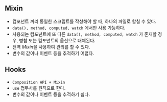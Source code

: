## Mixin

- 컴포넌트 끼리 동일한 스크립트를 작성해야 할 때, 하나의 파일로 합칠 수 있다.
- `data(), method, computed, watch` 에서만 사용 가능하다.
- 사용되는 컴포넌트에 또 다른 `data(), method, computed, watch` 가 존재할 경우, 병합 또는 컴포넌트의 옵션으로 대체된다.
- 전역 *Mixin*을 사용하여 관리를 할 수 있다.
- 변수의 값이나 이벤트 등을 추적하기 어렵다.

## Hooks

- `Composition API + Mixin`
- `use` 접두사를 원칙으로 한다.
- 변수의 값이나 이벤트 등을 추적하기 쉽다.
